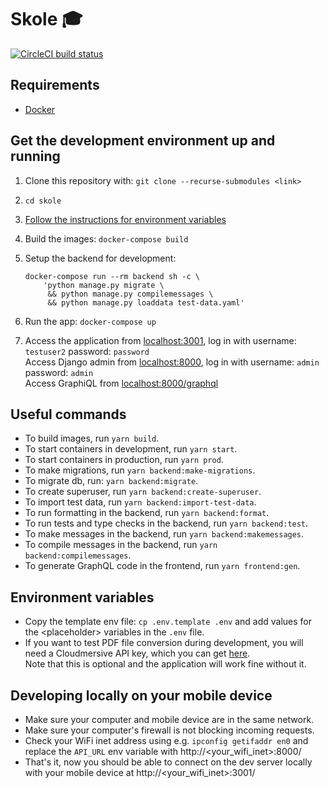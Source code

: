 # Skole 🎓

[![CircleCI build status](https://circleci.com/gh/ruohola/skole.svg?style=shield&circle-token=5cdb1313cb62a0ca8fa117cfd73db38db149774c)](https://circleci.com/gh/ruohola/skole)

## Requirements

- [Docker](https://www.docker.com/)

## Get the development environment up and running

1. Clone this repository with: `git clone --recurse-submodules <link>`

2. `cd skole`

3. [Follow the instructions for environment variables](#environment-variables)

4. Build the images: `docker-compose build`

5. Setup the backend for development:

       docker-compose run --rm backend sh -c \
           'python manage.py migrate \
            && python manage.py compilemessages \
            && python manage.py loaddata test-data.yaml'

6. Run the app: `docker-compose up`

7. Access the application from [localhost:3001](http://localhost:3001), log in with username: `testuser2` password: `password`  
   Access Django admin from [localhost:8000](http://localhost:8000), log in with username: `admin` password: `admin`  
   Access GraphiQL from [localhost:8000/graphql](http://localhost:8000/graphql)

## Useful commands

- To build images, run `yarn build`.
- To start containers in development, run `yarn start`.
- To start containers in production, run `yarn prod`.
- To make migrations, run `yarn backend:make-migrations`.
- To migrate db, run: `yarn backend:migrate`.
- To create superuser, run `yarn backend:create-superuser`.
- To import test data, run `yarn backend:import-test-data`.
- To run formatting in the backend, run `yarn backend:format`.
- To run tests and type checks in the backend, run `yarn backend:test`.
- To make messages in the backend, run `yarn backend:makemessages`.
- To compile messages in the backend, run `yarn backend:compilemessages`.
- To generate GraphQL code in the frontend, run `yarn frontend:gen`.

## Environment variables

- Copy the template env file: `cp .env.template .env` and add values for the \<placeholder\> variables in the `.env` file.
- If you want to test PDF file conversion during development, you will need a Cloudmersive API key, which you can get [here](https://www.cloudmersive.com/).  
  Note that this is optional and the application will work fine without it.

## Developing locally on your mobile device

- Make sure your computer and mobile device are in the same network.
- Make sure your computer's firewall is not blocking incoming requests.
- Check your WiFi inet address using e.g. `ipconfig getifaddr en0` and replace the `API_URL` env variable with http://<your_wifi_inet>:8000/
- That's it, now you should be able to connect on the dev server locally with your mobile device at http://<your_wifi_inet>:3001/
